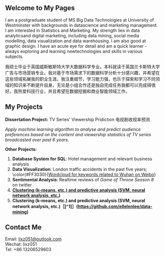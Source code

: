 ## Welcome to My Pages

I am a postgraduate student of MS Big Data Technologies at University of Westminster with backgrounds in datascience and marketing management. I am interested in Statistics and Marketing. My strength lies in data analyticsand digital marketing, including data mining, social media modelling, data visualization and data warehousing. I am also good at graphic design. I have an acute eye for detail and am a quick learner - always exploring and learning newtechnologies and skills in various subjects.

我硕士毕业于英国威斯敏斯特大学大数据科学专业。本科就读于英国兰卡斯特大学广告与市场营销专业。我对基于市场需求下的数据科学分析十分感兴趣，并希望在这些领域拓展我的职业生涯。我注重细节，学习能力强，也乐于探索和学习不同领域的知识来不断提升自身。无论是小组合作还是独自完成任务我都可以完成得很好。我热爱科技行业，并且希望在数据挖掘和商业智能领域工作。

## My Projects

**Dissertation Project:** TV Series' Viewership Pridiction 电视剧收视率预测 

*Apply machine learning algorithm to analyse and predict audience preferences based on the content and viewership statistics of TV series broadcasted over past 6 years.*  

**Other Projects:**
1. **Database System for SQL**: Hotel management and relevant business analysis
2. **Data Visualization**: London traffic accidents in the past five years; \color{#FF3030}{[Wordcloud for keywords related to Wuhan on Weibo](https://github.com/ellelenlee/Keywords-related-to-Wuhan-on-Weibo)}
3. **Sentimental Analysis**: Realtime reviews of *Game of Throne Season 8* on twitter
4. **[Clustering (k-means, etc.) and predictive analysis (SVM, neural network analysis, etc.)](https://github.com/ellelenlee/data-mining)**
4. **Clustering (k-means, etc.) and predictive analysis (SVM, neural network analysis, etc.)［[^1]］(https://github.com/ellelenlee/data-mining)**

## Contact Me

Email: lixz051@outlook.com  
Wechat: lixz051  
Tel: +86 13206529603
